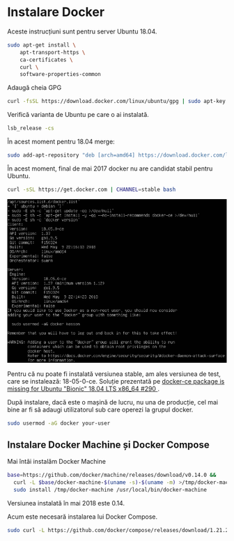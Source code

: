 # Instalare Docker

Aceste instrucțiuni sunt pentru server Ubuntu 18.04.

```bash
sudo apt-get install \
    apt-transport-https \
    ca-certificates \
    curl \
    software-properties-common
```

Adaugă cheia GPG

```bash
curl -fsSL https://download.docker.com/linux/ubuntu/gpg | sudo apt-key add -
```

Verifică varianta de Ubuntu pe care o ai instalată.

```bash
lsb_release -cs
```

În acest moment pentru 18.04 merge:

```bash
sudo add-apt-repository "deb [arch=amd64] https://download.docker.com/linux/ubuntu $(lsb_release -cs) stable"
```

În acest moment, final de mai 2017 docker nu are candidat stabil pentru Ubuntu.

```bash
curl -sSL https://get.docker.com | CHANNEL=stable bash
```

![Instalare server Ubuntu LTS 18.04](DockerServerTest1804.png)

Pentru că nu poate fi instalată versiunea stable, am ales versiunea de test, care se instalează: 18-05-0-ce. Soluție prezentată pe [docker-ce package is missing for Ubuntu "Bionic" 18.04 LTS x86_64 \#290 ](https://github.com/docker/for-linux/issues/290).

După instalare, dacă este o mașină de lucru, nu una de producție, cel mai bine ar fi să adaugi utilizatorul sub care operezi la grupul docker.

```bash
sudo usermod -aG docker your-user
```

## Instalare Docker Machine și Docker Compose

Mai întâi instalăm Docker Machine

```bash
base=https://github.com/docker/machine/releases/download/v0.14.0 &&
  curl -L $base/docker-machine-$(uname -s)-$(uname -m) >/tmp/docker-machine &&
  sudo install /tmp/docker-machine /usr/local/bin/docker-machine
```

Versiunea instalată în mai 2018 este 0.14.

Acum este necesară instalarea lui Docker Compose.

```bash
sudo curl -L https://github.com/docker/compose/releases/download/1.21.2/docker-compose-$(uname -s)-$(uname -m) -o /usr/local/bin/docker-compose
```
